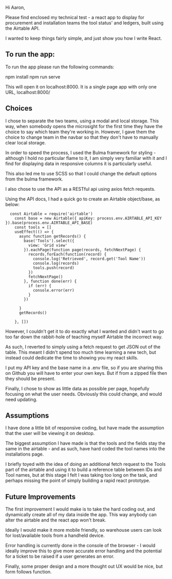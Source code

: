 Hi Aaron, 

Please find enclosed my technical test - a react app to display for procurement and installation teams the tool status' and ledgers, built using the Airtable API. 

I wanted to keep things fairly simple, and just show you how I write React.

## To run the app: 

To run the app please run the following commands:

npm install
npm run serve

This will open it on localhost:8000. 
It is a single page app with only one URL, localhost:8000/

## Choices

I chose to separate the two teams, using a modal and local storage. This way, when somebody opens the microsight for the first time they have the choice to say which team they're working in. However, I gave them the choice to change team in the navbar so that they don't have to manually clear local storage.

In order to speed the process, I used the Bulma framework for styling - although I hold no particular flame to it, I am simply very familiar with it and I find for displaying data in responsive columns it is particularly useful. 

This also led me to use SCSS so that I could change the default options from the bulma framework. 

I also chose to use the API as a RESTful api using axios fetch requests. 

Using the API docs, I had a quick go to create an Airtable object/base, as below:

```
  const Airtable = require('airtable')
    const base = new Airtable({ apiKey: process.env.AIRTABLE_API_KEY }).base(process.env.AIRTABLE_API_BASE)
    const tools = []
    useEffect(() => {
      async function getRecords() {
        base('Tools').select({
          view: 'Grid view'
        }).eachPage(function page(records, fetchNextPage) {
          records.forEach(function(record) {
            console.log('Retrieved', record.get('Tool Name'))
            console.log(records)
            tools.push(record)
          })
          fetchNextPage()
        }, function done(err) {
          if (err) { 
            console.error(err)
          }
        })
        
      }
      getRecords()
      
    }, []) 
  ```

  However, I couldn't get it to do exactly what I wanted and didn't want to go too far down the rabbit-hole of teaching myself Airtable the incorrect way. 

  As such, I reverted to simply using a fetch request to get JSON out of the table. This meant I didn't spend too much time learning a new tech, but instead could dedicate the time to showing you my react skills. 

  I put my API key and the base name in a .env file, so if you are sharing this on Github you will have to enter your own keys. But if from a zipped file then they should be present.

  Finally, I chose to show as little data as possible per page, hopefully focusing on what the user needs. Obviously this could change, and would need updating.

## Assumptions 

I have done a little bit of responsive coding, but have made the assumption that the user will be viewing it on desktop. 

The biggest assumption I have made is that the tools and the fields stay the same in the airtable - and as such, have hard coded the tool names into the installations page. 

I briefly toyed with the idea of doing an additional fetch request to the Tools part of the airtable and using it to build a reference table between IDs and Tool names, but at this stage I felt I was taking too long on the task, and perhaps missing the point of simply building a rapid react prototype. 

## Future Improvements

The first improvement I would make is to take the hard coding out, and dynamically create all of my data inside the app. This way anybody can alter the airtable and the react app won't break. 

Ideally I would make it more mobile friendly, so warehouse users can look for lost/available tools from a handheld device. 

Error handling is currently done in the console of the browser - I would ideally improve this to give more accurate error handling and the potential for a ticket to be raised if a user generates an error. 

Finally, some proper design and a more thought out UX would be nice, but form follows function.